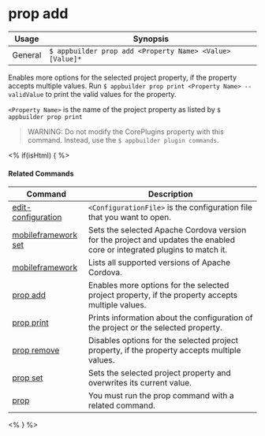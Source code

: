 prop add
==========

Usage | Synopsis
------|-------
General | `$ appbuilder prop add <Property Name> <Value> [Value]*`

Enables more options for the selected project property, if the property accepts multiple values.
Run `$ appbuilder prop print <Property Name> --validValue` to print the valid values for the property.

`<Property Name>` is the name of the project property as listed by `$ appbuilder prop print`
> WARNING: Do not modify the CorePlugins property with this command. Instead, use the `$ appbuilder plugin commands`.

<% if(isHtml) { %> 

#### Related Commands

Command | Description
----------|----------
[edit-configuration](edit-configuration.html) | `<ConfigurationFile>` is the configuration file that you want to open.
[mobileframework set](mobileframework-set.html) | Sets the selected Apache Cordova version for the project and updates the enabled core or integrated plugins to match it.
[mobileframework](mobileframework.html) | Lists all supported versions of Apache Cordova.
[prop add](prop-add.html) | Enables more options for the selected project property, if the property accepts multiple values.
[prop print](prop-print.html) | Prints information about the configuration of the project or the selected property.
[prop remove](prop-remove.html) | Disables options for the selected project property, if the property accepts multiple values.
[prop set](prop-set.html) | Sets the selected project property and overwrites its current value.
[prop](prop.html) | You must run the prop command with a related command.
<% } %>